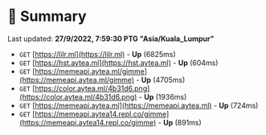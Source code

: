 # 📖 Summary
Last updated: **27/9/2022, 7:59:30 PTG "Asia/Kuala_Lumpur"**

- `GET` [https://lilr.ml](https://lilr.ml) - **Up** (6825ms)
- `GET` [https://hst.aytea.ml](https://hst.aytea.ml) - **Up** (604ms)
- `GET` [https://memeapi.aytea.ml/gimme](https://memeapi.aytea.ml/gimme) - **Up** (4705ms)
- `GET` [https://color.aytea.ml/4b31d6.png](https://color.aytea.ml/4b31d6.png) - **Up** (1936ms)
- `GET` [https://memeapi.aytea.ml](https://memeapi.aytea.ml) - **Up** (724ms)
- `GET` [https://memeapi.aytea14.repl.co/gimme](https://memeapi.aytea14.repl.co/gimme) - **Up** (891ms)
